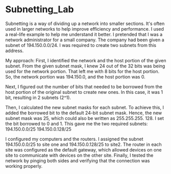 # Subnetting_Lab

Subnetting is a way of dividing up a network into smaller sections. It's often used in larger networks to help improve efficiency and performance.
I used a real-life example to help me understand it better. I pretended that I was a network administrator for a small company. The company had been given a subnet of 194.150.0.0/24. I was required to create two subnets from this address.

My approach:
First, I identified the network and the host portion of the given subnet. From the given subnet mask, I knew 24 out of the 32 bits was being used for the network portion. That left me with 8 bits for the host portion. So, the network portion was 194.150.0, and the host portion was 0.

Next, I figured out the number of bits that needed to be borrowed from the host portion of the original subnet to create new ones. In this case, it was 1 bit, resulting in 2 subnets (2^1).

Then, I calculated the new subnet masks for each subnet. To achieve this, I added the borrowed bit to the default 24-bit subnet mask. Hence, the new subnet mask was 25, which could also be written as 255.255.255. 128.
I set the bit borrowed to 0 and 1. This gave me the two required subnets:
               194.150.0.0/25
               194.150.0.128/25

I configured my computers and the routers. I assigned the subnet 194.150.0.0/25 to site one and 194.150.0.128/25 to site2. The router in each site was configured as the default gateway, which allowed devices on one site to communicate with devices on the other site. Finally, I tested the network by pinging both sides and verifying that the connection was working properly.
